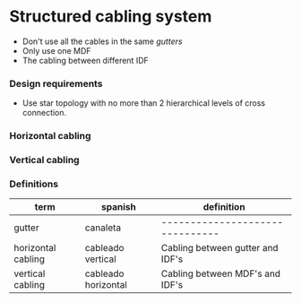 Structured cabling system
===
* Don't use all the cables in the same _gutters_
* Only use one MDF
* The cabling between different IDF

### Design requirements
* Use star topology with no more than 2 hierarchical levels of cross connection.

### Horizontal cabling

### Vertical cabling

### Definitions
term                      |spanish                     |definition                     
--------------------------|----------------------------|-------------------------------
gutter                    |canaleta                    |-------------------------------
horizontal cabling        |cableado vertical           |Cabling between gutter and IDF's
vertical cabling          |cableado horizontal         |Cabling between MDF's and IDF's
